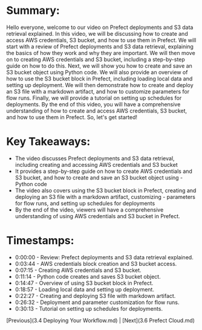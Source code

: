 # Summary:

Hello everyone, welcome to our video on Prefect deployments and S3 data retrieval explained. In this video, we will be discussing how to create and access AWS credentials, S3 bucket, and how to use them in Prefect. We will start with a review of Prefect deployments and S3 data retrieval, explaining the basics of how they work and why they are important. We will then move on to creating AWS credentials and S3 bucket, including a step-by-step guide on how to do this. Next, we will show you how to create and save an S3 bucket object using Python code. We will also provide an overview of how to use the S3 bucket block in Prefect, including loading local data and setting up deployment. We will then demonstrate how to create and deploy an S3 file with a markdown artifact, and how to customize parameters for flow runs. Finally, we will provide a tutorial on setting up schedules for deployments. By the end of this video, you will have a comprehensive understanding of how to create and access AWS credentials, S3 bucket, and how to use them in Prefect. So, let's get started!

# Key Takeaways:

- The video discusses Prefect deployments and S3 data retrieval, including creating and accessing AWS credentials and S3 bucket
- It provides a step-by-step guide on how to create AWS credentials and S3 bucket, and how to create and save an S3 bucket object using - Python code
- The video also covers using the S3 bucket block in Prefect, creating and deploying an S3 file with a markdown artifact, customizing - parameters for flow runs, and setting up schedules for deployments
- By the end of the video, viewers will have a comprehensive understanding of using AWS credentials and S3 bucket in Prefect.

# Timestamps:

- 0:00:00 - Review: Prefect deployments and S3 data retrieval explained.
- 0:03:44 - AWS credentials block creation and S3 bucket access.
- 0:07:15 - Creating AWS credentials and S3 bucket.
- 0:11:14 - Python code creates and saves S3 bucket object.
- 0:14:47 - Overview of using S3 bucket block in Prefect.
- 0:18:57 - Loading local data and setting up deployment.
- 0:22:27 - Creating and deploying S3 file with markdown artifact.
- 0:26:32 - Deployment and parameter customization for flow runs.
- 0:30:13 - Tutorial on setting up schedules for deployments.

[Previous](3.4 Deploying Your Workflow.md) | [Next](3.6 Prefect Cloud.md)